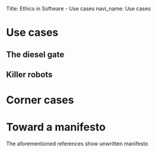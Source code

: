 Title: Ethics in Software - Use cases
navi_name: Use cases

# Use cases

## The diesel gate

## Killer robots

# Corner cases

# Toward a manifesto

The aforementioned references show unwritten manifesto
